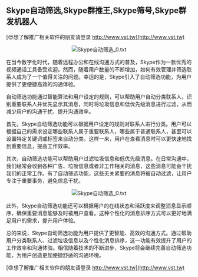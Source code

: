 ## **Skype自动筛选,Skype群推王,Skype筛号,Skype群发机器人**

[😍想了解推广相关软件的朋友请登录 http://www.vst.tw](http://www.vst.tw)

 <center><img src="https://vst.tw/MP4/tuiguang/png/2.png" alt="Skype自动筛选_0.txt"></center>

在当今数字化时代，随着远程办公和在线沟通方式的普及，Skype作为一款优秀的视频通话工具备受欢迎。然而，随着用户数量的不断增加，如何有效管理并筛选联系人成为了一个值得关注的问题。幸运的是，Skype引入了自动筛选功能，为用户提供了更便捷高效的沟通体验。

自动筛选功能通过智能算法和用户设定的规则，可以帮助用户自动分类联系人，识别重要联系人并优先显示其消息，同时将垃圾信息和低优先级消息进行过滤，从而减少用户的沟通干扰，提升沟通效率。

首先，Skype自动筛选功能可以根据用户设定的规则对联系人进行分类。用户可以根据自己的需求设定哪些联系人属于重要联系人，哪些属于普通联系人，甚至可以设置特定关键词或标签来自动分类。这样一来，用户在查看消息时可以更快速地找到重要信息，提高工作效率。

其次，自动筛选功能可以帮助用户过滤垃圾信息和低优先级消息。在日常沟通中，我们经常会收到各种广告、垃圾信息或者非工作相关的消息，这些消息可能会干扰我们的正常工作。有了自动筛选功能，这些无关紧要的消息将被自动过滤，让用户专注于重要事务，避免信息干扰。

 <center><img src="https://vst.tw/MP4/tuiguang/png/4.png" alt="Skype自动筛选_0.txt"></center>

此外，Skype自动筛选功能还可以根据用户的在线状态和活跃度来调整消息显示顺序，确保重要消息能够及时被用户查看。这种个性化的消息排序方式可以更好地满足用户的需求，提升用户体验。

总的来说，Skype自动筛选功能为用户提供了更智能、高效的沟通方式。通过帮助用户分类联系人、过滤垃圾信息以及个性化消息排序，这一功能有效提升了用户的工作效率和沟通体验。相信随着技术的不断进步，Skype将会继续完善自动筛选功能，为用户创造更加便捷舒适的沟通环境。

[😍想了解推广相关软件的朋友请登录 http://www.vst.tw](http://www.vst.tw)



